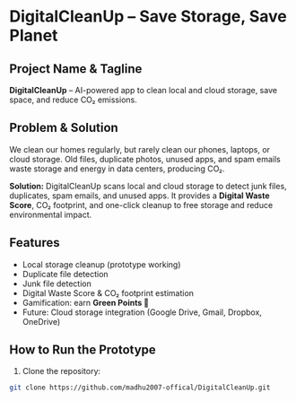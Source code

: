 # DigitalCleanUp – Save Storage, Save Planet 

## Project Name & Tagline
**DigitalCleanUp** – AI-powered app to clean local and cloud storage, save space, and reduce CO₂ emissions.

## Problem & Solution
We clean our homes regularly, but rarely clean our phones, laptops, or cloud storage. Old files, duplicate photos, unused apps, and spam emails waste storage and energy in data centers, producing CO₂.  

**Solution:** DigitalCleanUp scans local and cloud storage to detect junk files, duplicates, spam emails, and unused apps. It provides a **Digital Waste Score**, CO₂ footprint, and one-click cleanup to free storage and reduce environmental impact.

## Features
- Local storage cleanup (prototype working)
- Duplicate file detection
- Junk file detection
- Digital Waste Score & CO₂ footprint estimation
- Gamification: earn **Green Points 🌱**
- Future: Cloud storage integration (Google Drive, Gmail, Dropbox, OneDrive)

## How to Run the Prototype
1. Clone the repository:
```bash
git clone https://github.com/madhu2007-offical/DigitalCleanUp.git

